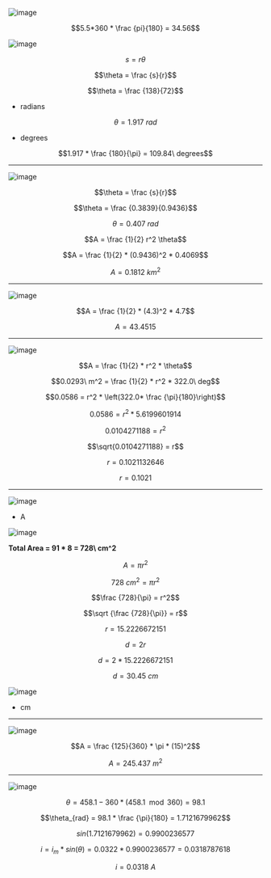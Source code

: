 ![image](https://github.com/user-attachments/assets/0f04e0b1-4797-4e0d-82b3-04d54e6e83bd)

$$5.5*360 * \frac {pi}{180} = 34.56$$

![image](https://github.com/user-attachments/assets/f13943b4-a82e-4456-b81a-bf12a1dab353)

$$s = r \theta$$

$$\theta = \frac {s}{r}$$

$$\theta = \frac {138}{72}$$

* radians

$$\theta = 1.917\ rad$$

* degrees

$$1.917 * \frac {180}{\pi} = 109.84\ degrees$$

***

![image](https://github.com/user-attachments/assets/d488eb04-685e-405d-93a7-09e7aa4617fc)

$$\theta = \frac {s}{r}$$

$$\theta = \frac {0.3839}{0.9436}$$

$$\theta = 0.407\ rad$$

$$A = \frac {1}{2} r^2 \theta$$

$$A = \frac {1}{2} * (0.9436)^2 * 0.4069$$

$$A = 0.1812\ km^2$$

***

![image](https://github.com/user-attachments/assets/f7546531-7a6f-4aea-b1c8-10ce61f10518)

$$A = \frac {1}{2} * (4.3)^2 * 4.7$$

$$A = 43.4515$$

***

![image](https://github.com/user-attachments/assets/adc02163-d26c-470e-9cb6-b713a60f92f8)

$$A = \frac {1}{2} * r^2 * \theta$$

$$0.0293\ m^2 = \frac {1}{2} * r^2 * 322.0\ deg$$

$$0.0586 = r^2 * \left(322.0* \frac {\pi}{180}\right)$$

$$0.0586 = r^2 * 5.6199601914$$

$$0.0104271188 = r^2$$

$$\sqrt{0.0104271188} = r$$

$$r = 0.1021132646$$

$$r = 0.1021$$

***

![image](https://github.com/user-attachments/assets/28780a9a-1ebc-4038-829a-a44703f56d7b)

* A

![image](https://github.com/user-attachments/assets/c1700c5b-6fd1-4d69-8353-ab3cc2e5514d)

**Total Area = 91 * 8 = 728\ cm^2**

$$A = \pi r^2$$

$$728\ cm^2 = \pi r^2$$

$$\frac {728}{\pi} = r^2$$

$$\sqrt {\frac {728}{\pi}} = r$$

$$r = 15.2226672151$$

$$d = 2r$$

$$d = 2*15.2226672151$$

$$d = 30.45\ cm$$

![image](https://github.com/user-attachments/assets/21ec2a86-fc64-4b47-b6bb-d994d3fd1e9e)

* cm

***

![image](https://github.com/user-attachments/assets/2785a3b1-d75f-4d48-9d31-e5699240d629)

$$A = \frac {125}{360} * \pi * (15)^2$$

$$A = 245.437\ m^2$$

***

![image](https://github.com/user-attachments/assets/2527227c-0513-4d49-870e-1101850ed960)

$$\theta = 458.1 - 360*(458.1 \mod 360) = 98.1$$

$$\theta_{rad} = 98.1 * \frac {\pi}{180} = 1.7121679962$$

$$sin(1.7121679962) = 0.9900236577$$

$$i = i_m * sin(\theta) = 0.0322 * 0.9900236577 = 0.0318787618$$

$$i = 0.0318\ A$$
